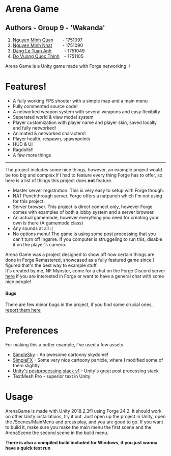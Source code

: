 # Arena Game
## Authors - Group 9 - 'Wakanda'
 1. [Nguyen Minh Quan](https://github.com/zxquan123) &emsp;&ensp; - 1751097     
 2. [Nguyen Minh Nhat](https://github.com/born99) &emsp;&ensp;&nbsp; - 1751090
 3. [Dang Le Tuan Anh](https://github.com/dangletuananh69) &emsp;&ensp;&ensp;&nbsp; - 1751049
 4. [Do Vuong Quoc Thinh](https://github.com/dvqthinh25111999) &ensp; - 1751105


Arena Game is a Unity game made with Forge networking. \




# Features!

  - A fully working FPS shooter with a simple map and a main menu
  - Fully commented source code!
  - A networked weapon system with several weapons and easy flexibilty
  - Seperated world & view model system
  - Player customization with player name and player skin, saved locally and fully networked!
  - Animated & networked characters!
  - Player health, respawn, spawnpoints
  - HUD & UI
  - Ragdolls!!
  - A few more things    
___
The project includes some nice things, however, an example project would be too big and complex if I had to feature every thing Forge has to offer, so here is a list of things this project does **not** feature.
 - Master server registration. This is very easy to setup with Forge though.
 - NAT Punchthrough server. Forge offers a natpunch which I'm not using for this project.
 - Server browser. This project is direct connect only, however Forge comes with examples of both a lobby system and a server browser.
 - An actual gamemode, however everything you need for creating your own is there (A gamemode class)
 - Any sounds at all :(
 - No options menu! The game is using some post processing that you can't turn off ingame. If you computer is struggeling to run this, disable it on the player's camera.

Arena Game was a project designed to show off how certain things are done in Forge Remastered, showcased as a fully featured game since I figured that's the best way to example stuff. \
It's created by me, NF Mynster, come for a chat on the Forge Discord server [here](https://discord.gg/yzZwEYm) if you are interested in Forge or want to have a general chat with some nice people!


#### Bugs
There are few minor bugs in the project, if you find some crucial ones, [report them here](https://github.com/NFMynster/ArenaGame/issues)


# Preferences

For making this a better example, I've used a few assets

* [SimpleSky](https://www.assetstore.unity3d.com/en/#!/content/42373) - An awesome cartoony skydome!
* [SimpleFX](https://www.assetstore.unity3d.com/en/#!/content/67834) - Some very nice cartoony particle, where I modified some of them slightly.
* [Unity's postprocessing stack v1](https://github.com/Unity-Technologies/PostProcessing) - Unity's great post processing stack
* TextMesh Pro - superior text in Unity

# Usage

ArenaGame is made with  Unity 2018.2.3f1 using Forge 24.2.
It should work on other Unity installations, try it out.
Just open up the project in Unity, open the /Scenes/MainMenu and press play, and you are good to go.
If you want to build it, make sure you make the main menu the first scene and the ArenaScene the second scene in the build menu. 

**There is also a compiled build included for Windows, if you just wanna have a quick test run**

